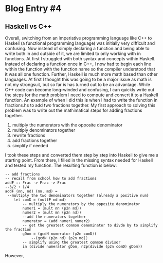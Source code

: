 # Blog Entry #4
## Haskell vs C++

Overall, switching from an Imperiative programming language like C++ to Haskell (a functional programming language) was initially very difficult and confusing. Now instead of simply declaring a function and being able to write both in and outside of it, we are limited to only working with in functions. At first I struggled with both syntax and concepts within Haskell. Instead of declaring a function once in C++, I now had to begin each line within the function with the function name so the compiler understood that it was all one function. Further, Haskell is much more math based than other languages. At first I thought this was going to be a major issue as math is not my strongsuit, but so far is has turned out to be an advantage. While C++ code can become long-winded and confusing, I can quickly write out the steps for the math problem I need to compute and convert it to a  Haskell function. An example of when I did this is when I had to write the function in fractions.hs to add two fractions together. My first approach to solving this problem was to write out the mathimatical steps for adding fractions together.

1. multiply the numerators with the opposite denominator
2. multiply denominators together
3. rewrite fractions
4. add fractions together
5. simplify if needed

I took these steps and converted them step by step into Haskell to give me a starting point. From there, I filled in the missing syntax needed for Haskell and tested my function. The resulting function is below:
```
-- add fractions
-- recall from school how to add fractions
addF :: Frac -> Frac -> Frac
--3/2 + 1/4
addF (nn, nd) (mn, md) = 
 --multiply the two denominators together (already a positive num)
    let comD = (multP nd md)
        -- multiply the numerators by the opposite denominator
        numer1 = (mult nn (p2n md))
        numer2 = (mult mn (p2n nd))
        --add the numerators together
        numerator = (add numer1 numer2)
        -- get the greatest common denominator to divde by to simplify the fraction
        gDom = (gcdN numerator (p2n comD))
            --(gcdN (p2n nd) (p2n md))
        -- simplify using the greatest common divisor
        in (divide numerator gDom, n2p(divide (p2n comD) gDom))
```        
However, 

